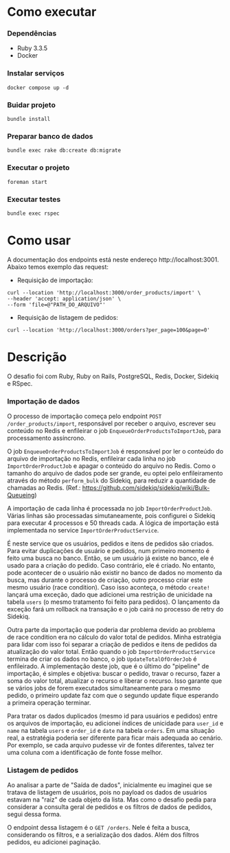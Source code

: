 # Como executar

### Dependências

* Ruby 3.3.5
* Docker

### Instalar serviços

```
docker compose up -d

```

### Buidar projeto

```
bundle install
```

### Preparar banco de dados

```
bundle exec rake db:create db:migrate
```

### Executar o projeto

```
foreman start
```

### Executar testes

```
bundle exec rspec
```

# Como usar

A documentação dos endpoints está neste endereço http://localhost:3001. Abaixo temos exemplo das request:
* Requisição de importação:
```
curl --location 'http://localhost:3000/order_products/import' \
--header 'accept: application/json' \
--form 'file=@"PATH_DO_ARQUIVO"'
```
* Requisição de listagem de pedidos:
```
curl --location 'http://localhost:3000/orders?per_page=100&page=0'
```

# Descrição

O desafio foi com Ruby, Ruby on Rails, PostgreSQL, Redis, Docker, Sidekiq e RSpec.

### Importação de dados

O processo de importação começa pelo endpoint `POST /order_products/import`, responsável por receber o arquivo, escrever seu conteúdo no Redis e enfileirar o job `EnqueueOrderProductsToImportJob`, para processamento assíncrono.

O job `EnqueueOrderProductsToImportJob` é responsável por ler o conteúdo do arquivo de importação no Redis, enfileirar cada linha no job `ImportOrderProductJob` e apagar o conteúdo do arquivo no Redis. Como o tamanho do arquivo de dados pode ser grande, eu optei pelo enfileiramento através do método `perform_bulk` do Sidekiq, para reduzir a quantidade de chamadas ao Redis. (Ref.: https://github.com/sidekiq/sidekiq/wiki/Bulk-Queueing)

A importação de cada linha é processada no job `ImportOrderProductJob`. Várias linhas são processadas simutaneamente, pois configurei o Sidekiq para executar 4 processos e 50 threads cada. A lógica de importação está implementada no service `ImportOrderProductService`.

É neste service que os usuários, pedidos e itens de pedidos são criados. Para evitar duplicações de usuário e pedidos, num primeiro momento é feito uma busca no banco. Então, se um usuário já existe no banco, ele é usado para a criação do pedido. Caso contrário, ele é criado. No entanto, pode acontecer de o usuário não existir no banco de dados no momento da busca, mas durante o processo de criação, outro processo criar este mesmo usuário (race condition). Caso isso aconteça, o método `create!` lançará uma exceção, dado que adicionei uma restrição de unicidade na tabela `users` (o mesmo tratamento foi feito para pedidos). O lançamento da exceção fará um rollback na transação e o job cairá no processo de retry do Sidekiq.

Outra parte da importação que poderia dar problema devido ao problema de race condition era no cálculo do valor total de pedidos. Minha estratégia para lidar com isso foi separar a criação de pedidos e itens de pedidos da atualização do valor total. Então quando o job `ImportOrderProductService` termina de criar os dados no banco, o job `UpdateTotalOfOrderJob` é enfileirado. A implementação deste job, que é o último do "pipeline" de importação, é simples e objetiva: buscar o pedido, travar o recurso, fazer a soma do valor total, atualizar o recurso e liberar o recurso. Isso garante que se vários jobs de forem executados simultaneamente para o mesmo pedido, o primeiro update faz com que o segundo update fique esperando a primeira operação terminar.

Para tratar os dados duplicados (mesmo id para usuários e pedidos) entre os arquivos de importação, eu adicionei índices de unicidade para `user_id` e `name` na tabela `users` e `order_id` e `date` na tabela `orders`. Em uma situação real, a estratégia poderia ser diferente para ficar mais adequada ao cenário. Por exemplo, se cada arquivo pudesse vir de fontes diferentes, talvez ter uma coluna com a identificação de fonte fosse melhor.

### Listagem de pedidos

Ao analisar a parte de "Saída de dados", inicialmente eu imaginei que se tratava de listagem de usuários, pois no payload os dados de usuários estavam na "raiz" de cada objeto da lista. Mas como o desafio pedia para considerar a consulta geral de pedidos e os filtros de dados de pedidos, segui dessa forma.

O endpoint dessa listagem é o `GET /orders`. Nele é feita a busca, considerando os filtros, e a serialização dos dados. Além dos filtros pedidos, eu adicionei paginação.
